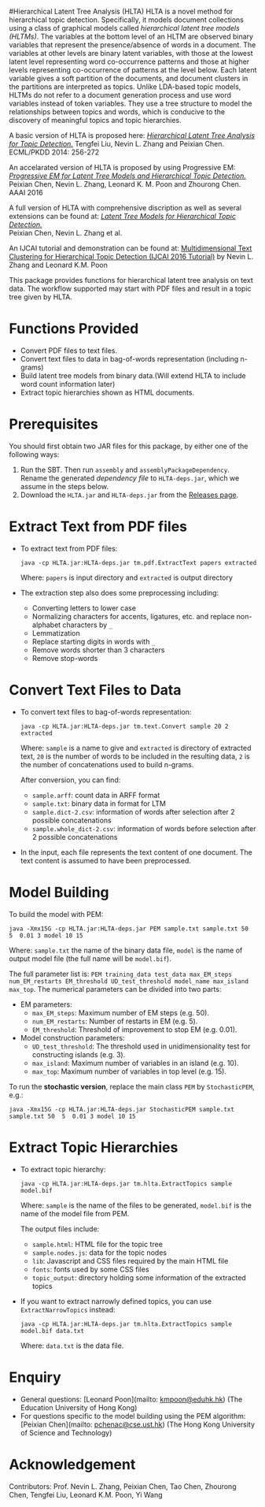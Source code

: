 #Hierarchical Latent Tree Analysis (HLTA)
HLTA is a novel method for hierarchical topic detection. Specifically, it models document collections using a class of graphical models called *hierarchical latent tree models (HLTMs)*. The variables at the bottom level of an HLTM are observed binary variables that represent the presence/absence of words in a document. The variables at other levels are binary latent variables, with those at the lowest latent level representing word co-occurrence patterns and those at higher levels representing co-occurrence of patterns at the level below. Each latent variable gives a soft partition of the documents, and document clusters in the partitions are interpreted as topics. Unlike LDA-based topic models,  HLTMs do not refer to a document generation process and use word variables instead of token variables. They use a tree structure to model the relationships between topics and words, which is conducive to the discovery of meaningful topics and topic hierarchies.

A basic version of HLTA is proposed here: 
[*Hierarchical Latent Tree Analysis for Topic Detection.*](http://www.cse.ust.hk/~lzhang/paper/pspdf/liu-n-ecml14.pdf)
Tengfei Liu, Nevin L. Zhang and Peixian Chen. ECML/PKDD 2014: 256-272

An accelarated version of HLTA is proposed by using Progressive EM:
[*Progressive EM for Latent Tree Models and Hierarchical Topic Detection.*](http://www.aaai.org/ocs/index.php/AAAI/AAAI16/paper/view/11818)
Peixian Chen, Nevin L. Zhang, Leonard K. M. Poon and Zhourong Chen. AAAI 2016


A full version of HLTA with comprehensive discription as well as several extensions can be found at:
[*Latent Tree Models for Hierarchical Topic Detection.*](https://arxiv.org/abs/1605.06650)  
Peixian Chen, Nevin L. Zhang et al. 

An IJCAI tutorial and demonstration can be found at:
[Multidimensional Text Clustering for Hierarchical Topic Detection (IJCAI 2016 Tutorial)](http://www.cse.ust.hk/~lzhang/topic/ijcai2016/) by Nevin L. Zhang and Leonard K.M. Poon

This package provides functions for hierarchical latent tree analysis on text 
data.  The workflow supported may start with PDF files and result in a topic
tree given by HLTA.

# Functions Provided

- Convert PDF files to text files.
- Convert text files to data in bag-of-words representation (including n-grams)
- Build latent tree models from binary data.(Will extend HLTA to include word count information later)
- Extract topic hierarchies shown as HTML documents.


# Prerequisites

You should first obtain two JAR files for this package, by either one of the following ways:

1. Run the SBT.  Then run `assembly` and `assemblyPackageDependency`.  Rename the generated *dependency file* to `HLTA-deps.jar`, which we assume in the steps below.
2. Download the `HLTA.jar` and `HLTA-deps.jar` from the [Releases page](https://github.com/kmpoon/hlta/releases).

# Extract Text from PDF files

- To extract text from PDF files:

  ```
  java -cp HLTA.jar:HLTA-deps.jar tm.pdf.ExtractText papers extracted
  ```

  Where: `papers` is input directory and `extracted` is output directory
  
- The extraction step also does some preprocessing including:
  - Converting letters to lower case
  - Normalizing characters for accents, ligatures, etc. and replace non-alphabet characters by `_`
  - Lemmatization
  - Replace starting digits in words with `_`
  - Remove words shorter than 3 characters
  - Remove stop-words

# Convert Text Files to Data
 
- To convert text files to bag-of-words representation:

  ```
  java -cp HLTA.jar:HLTA-deps.jar tm.text.Convert sample 20 2 extracted
  ```
  
  Where: `sample` is a name to give and `extracted` is directory of extracted text, `20` is the number of words to be included in the resulting data, `2` is the number of concatenations used to build n-grams.
 
  After conversion, you can find:
  - `sample.arff`: count data in ARFF format
  - `sample.txt`: binary data in format for LTM
  - `sample.dict-2.csv`: information of words after selection after 2 possible concatenations
  - `sample.whole_dict-2.csv`: information of words before selection after 2 possible concatenations

- In the input, each file represents the text content of one document.  The text content is assumed to have been preprocessed.

# Model Building

To build the model with PEM:

```
java -Xmx15G -cp HLTA.jar:HLTA-deps.jar PEM sample.txt sample.txt 50  5  0.01 3 model 10 15
```

Where: `sample.txt` the name of the binary data file, `model` is the name of output model file (the full name will be `model.bif`). 

The full parameter list is: `PEM training_data test_data max_EM_steps num_EM_restarts EM_threshold UD_test_threshold model_name max_island max_top`.  The numerical parameters can be divided into two parts:

* EM parameters:
  * `max_EM_steps`: Maximum number of EM steps (e.g. 50).
  * `num_EM_restarts`: Number of restarts in EM (e.g. 5).
  * `EM_threshold`: Threshold of improvement to stop EM (e.g. 0.01).
* Model construction parameters:
  * `UD_test_threshold`: The threshold used in unidimensionality test for constructing islands (e.g. 3).
  * `max_island`: Maximum number of variables in an island (e.g. 10).
  * `max_top`: Maximum number of variables in top level (e.g. 15).
  
To run the **stochastic version**, replace the main class `PEM` by `StochasticPEM`, e.g.:

```
java -Xmx15G -cp HLTA.jar:HLTA-deps.jar StochasticPEM sample.txt sample.txt 50  5  0.01 3 model 10 15
```

# Extract Topic Hierarchies

- To extract topic hierarchy:

  ```
  java -cp HLTA.jar:HLTA-deps.jar tm.hlta.ExtractTopics sample model.bif
  ```

  Where: `sample` is the name of the files to be generated, `model.bif` is the name of the model file from PEM.

  The output files include:
  * `sample.html`: HTML file for the topic tree
  * `sample.nodes.js`: data for the topic nodes
  * `lib`: Javascript and CSS files required by the main HTML file
  * `fonts`: fonts used by some CSS files
  * `topic_output`: directory holding some information of the extracted topics

- If you want to extract narrowly defined topics, you can use `ExtractNarrowTopics` instead:

  ```
  java -cp HLTA.jar:HLTA-deps.jar tm.hlta.ExtractTopics sample model.bif data.txt
  ```

  Where: `data.txt` is the data file.


# Enquiry

* General questions: [Leonard Poon](mailto: kmpoon@eduhk.hk) (The Education University of Hong Kong)
* For questions specific to the model building using the PEM algorithm: [Peixian Chen](mailto: pchenac@cse.ust.hk) (The Hong Kong University of Science and Technology)

# Acknowledgement

Contributors: Prof. Nevin L. Zhang, Peixian Chen, Tao Chen, Zhourong Chen, Tengfei Liu, Leonard K.M. Poon, Yi Wang
